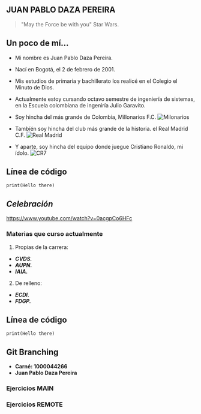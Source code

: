 ## JUAN PABLO DAZA PEREIRA

>"May the Force be with you" Star Wars.

## Un poco de mí...
- Mi nombre es Juan Pablo Daza Pereira.

- Nací en Bogotá, el 2 de febrero de 2001.

- Mis estudios de primaria y bachillerato los realicé en el Colegio el Minuto de Dios.

- Actualmente estoy cursando octavo semestre de ingeniería de sistemas, en la Escuela colombiana de ingeniría Julio Garavito.

- Soy hincha del más grande de Colombia, Millonarios F.C.
![Milonarios](https://pbs.twimg.com/media/Fzb0NFdWwAM2mpb?format=jpg&name=medium)

- Tambíén soy hincha del club más grande de la historia. el Real Madrid C.F.
![Real Madrid](https://img.olympicchannel.com/images/image/private/t_s_w960/t_s_16_9_g_auto/f_auto/primary/lxe9mu744i9mxuzt1b36)

- Y aparte, soy hincha del equipo donde juegue Cristiano Ronaldo, mi ídolo.
![CR7](https://www.eluniversal.com.co/binrepository/1200x481/0c0/0d0/none/13704/UCEH/cr7_7422238_20230223143159.jpg)

## Línea de código
    print(Hello there)

## _Celebración_
<https://www.youtube.com/watch?v=0acgpCo6HFc>


### Materias que curso actualmente
1. Propias de la carrera:
 - **_CVDS._**
 - **_AUPN._**
 - **_IAIA._**
2. De relleno:
 - **_ECDI._**
 - **_FDGP._**

## Línea de código
    print(Hello there)

## Git Branching
- **Carné: 1000044266**
- **Juan Pablo Daza Pereira**

### Ejercicios MAIN

### Ejercicios REMOTE
